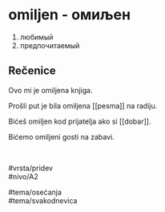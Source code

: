 # omiljen - омиљен

1. любимый  
2. предпочитаемый

## Rečenice

Ovo mi je omiljena knjiga.

Prošli put je bila omiljena [[pesma]] na radiju.

Bićeš omiljen kod prijatelja ako si [[dobar]].

Bićemo omiljeni gosti na zabavi.

<br>

#vrsta/pridev  
#nivo/A2  

#tema/osećanja  
#tema/svakodnevica
